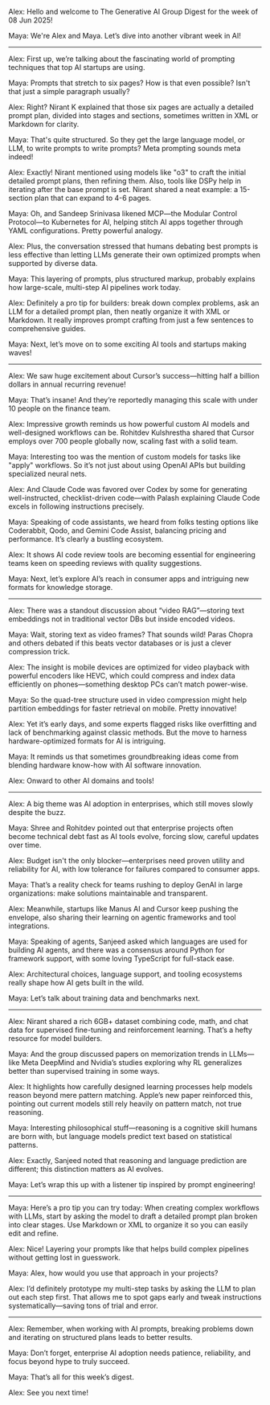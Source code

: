Alex: Hello and welcome to The Generative AI Group Digest for the week of 08 Jun 2025!

Maya: We're Alex and Maya. Let’s dive into another vibrant week in AI!

---

Alex: First up, we’re talking about the fascinating world of prompting techniques that top AI startups are using.

Maya: Prompts that stretch to six pages? How is that even possible? Isn't that just a simple paragraph usually?

Alex: Right? Nirant K explained that those six pages are actually a detailed prompt plan, divided into stages and sections, sometimes written in XML or Markdown for clarity.

Maya: That's quite structured. So they get the large language model, or LLM, to write prompts to write prompts? Meta prompting sounds meta indeed!

Alex: Exactly! Nirant mentioned using models like "o3" to craft the initial detailed prompt plans, then refining them. Also, tools like DSPy help in iterating after the base prompt is set. Nirant shared a neat example: a 15-section plan that can expand to 4-6 pages.

Maya: Oh, and Sandeep Srinivasa likened MCP—the Modular Control Protocol—to Kubernetes for AI, helping stitch AI apps together through YAML configurations. Pretty powerful analogy.

Alex: Plus, the conversation stressed that humans debating best prompts is less effective than letting LLMs generate their own optimized prompts when supported by diverse data.

Maya: This layering of prompts, plus structured markup, probably explains how large-scale, multi-step AI pipelines work today.

Alex: Definitely a pro tip for builders: break down complex problems, ask an LLM for a detailed prompt plan, then neatly organize it with XML or Markdown. It really improves prompt crafting from just a few sentences to comprehensive guides.

Maya: Next, let’s move on to some exciting AI tools and startups making waves!

---

Alex: We saw huge excitement about Cursor’s success—hitting half a billion dollars in annual recurring revenue!

Maya: That’s insane! And they’re reportedly managing this scale with under 10 people on the finance team.

Alex: Impressive growth reminds us how powerful custom AI models and well-designed workflows can be. Rohitdev Kulshrestha shared that Cursor employs over 700 people globally now, scaling fast with a solid team.

Maya: Interesting too was the mention of custom models for tasks like "apply" workflows. So it’s not just about using OpenAI APIs but building specialized neural nets.

Alex: And Claude Code was favored over Codex by some for generating well-instructed, checklist-driven code—with Palash explaining Claude Code excels in following instructions precisely.

Maya: Speaking of code assistants, we heard from folks testing options like Coderabbit, Qodo, and Gemini Code Assist, balancing pricing and performance. It’s clearly a bustling ecosystem.

Alex: It shows AI code review tools are becoming essential for engineering teams keen on speeding reviews with quality suggestions.

Maya: Next, let’s explore AI’s reach in consumer apps and intriguing new formats for knowledge storage.

---

Alex: There was a standout discussion about “video RAG”—storing text embeddings not in traditional vector DBs but inside encoded videos.

Maya: Wait, storing text as video frames? That sounds wild! Paras Chopra and others debated if this beats vector databases or is just a clever compression trick.

Alex: The insight is mobile devices are optimized for video playback with powerful encoders like HEVC, which could compress and index data efficiently on phones—something desktop PCs can’t match power-wise.

Maya: So the quad-tree structure used in video compression might help partition embeddings for faster retrieval on mobile. Pretty innovative!

Alex: Yet it’s early days, and some experts flagged risks like overfitting and lack of benchmarking against classic methods. But the move to harness hardware-optimized formats for AI is intriguing.

Maya: It reminds us that sometimes groundbreaking ideas come from blending hardware know-how with AI software innovation.

Alex: Onward to other AI domains and tools!

---

Alex: A big theme was AI adoption in enterprises, which still moves slowly despite the buzz.

Maya: Shree and Rohitdev pointed out that enterprise projects often become technical debt fast as AI tools evolve, forcing slow, careful updates over time.

Alex: Budget isn't the only blocker—enterprises need proven utility and reliability for AI, with low tolerance for failures compared to consumer apps.

Maya: That’s a reality check for teams rushing to deploy GenAI in large organizations: make solutions maintainable and transparent.

Alex: Meanwhile, startups like Manus AI and Cursor keep pushing the envelope, also sharing their learning on agentic frameworks and tool integrations.

Maya: Speaking of agents, Sanjeed asked which languages are used for building AI agents, and there was a consensus around Python for framework support, with some loving TypeScript for full-stack ease.

Alex: Architectural choices, language support, and tooling ecosystems really shape how AI gets built in the wild.

Maya: Let’s talk about training data and benchmarks next.

---

Alex: Nirant shared a rich 6GB+ dataset combining code, math, and chat data for supervised fine-tuning and reinforcement learning. That’s a hefty resource for model builders.

Maya: And the group discussed papers on memorization trends in LLMs—like Meta DeepMind and Nvidia’s studies exploring why RL generalizes better than supervised training in some ways.

Alex: It highlights how carefully designed learning processes help models reason beyond mere pattern matching. Apple’s new paper reinforced this, pointing out current models still rely heavily on pattern match, not true reasoning.

Maya: Interesting philosophical stuff—reasoning is a cognitive skill humans are born with, but language models predict text based on statistical patterns.

Alex: Exactly, Sanjeed noted that reasoning and language prediction are different; this distinction matters as AI evolves.

Maya: Let’s wrap this up with a listener tip inspired by prompt engineering!

---

Maya: Here’s a pro tip you can try today: When creating complex workflows with LLMs, start by asking the model to draft a detailed prompt plan broken into clear stages. Use Markdown or XML to organize it so you can easily edit and refine.

Alex: Nice! Layering your prompts like that helps build complex pipelines without getting lost in guesswork.

Maya: Alex, how would you use that approach in your projects?

Alex: I’d definitely prototype my multi-step tasks by asking the LLM to plan out each step first. That allows me to spot gaps early and tweak instructions systematically—saving tons of trial and error.

---

Alex: Remember, when working with AI prompts, breaking problems down and iterating on structured plans leads to better results.

Maya: Don’t forget, enterprise AI adoption needs patience, reliability, and focus beyond hype to truly succeed.

Maya: That’s all for this week’s digest.

Alex: See you next time!